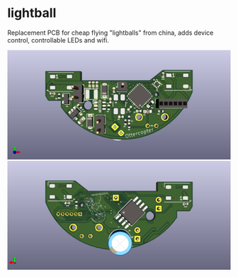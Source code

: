 # lightball

Replacement PCB for cheap flying "lightballs" from china, adds device control, controllable LEDs and wifi.

![Front](https://raw.githubusercontent.com/Jan--Henrik/lightball/master/Front.png)
![Back](https://raw.githubusercontent.com/Jan--Henrik/lightball/master/Back.png)
